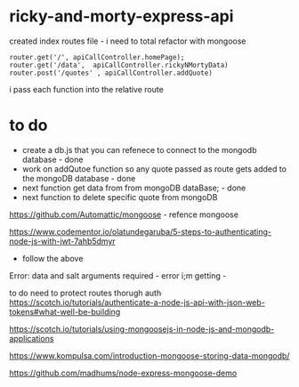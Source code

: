 # ricky-and-morty-express-api

created index routes file - i need to total refactor with mongoose 

```
router.get('/', apiCallController.homePage);
router.get('/data',  apiCallController.rickyNMortyData)
router.post('/quotes' , apiCallController.addQuote)
```
i pass each function into the relative route

# to do 
* create a db.js that you can refenece to connect to the mongodb database - done
* work on addQutoe function so any quote passed as route gets added to the mongoDB database - done 
* next function get data from  from mongoDB dataBase; - done
* next function to delete specific quote from mongoDB

https://github.com/Automattic/mongoose - refence mongoose  

https://www.codementor.io/olatundegaruba/5-steps-to-authenticating-node-js-with-jwt-7ahb5dmyr 

- follow the above 

Error: data and salt arguments required - error i;m getting - 


to do need to protect routes thorugh auth 
https://scotch.io/tutorials/authenticate-a-node-js-api-with-json-web-tokens#what-well-be-building

https://scotch.io/tutorials/using-mongoosejs-in-node-js-and-mongodb-applications

https://www.kompulsa.com/introduction-mongoose-storing-data-mongodb/

https://github.com/madhums/node-express-mongoose-demo